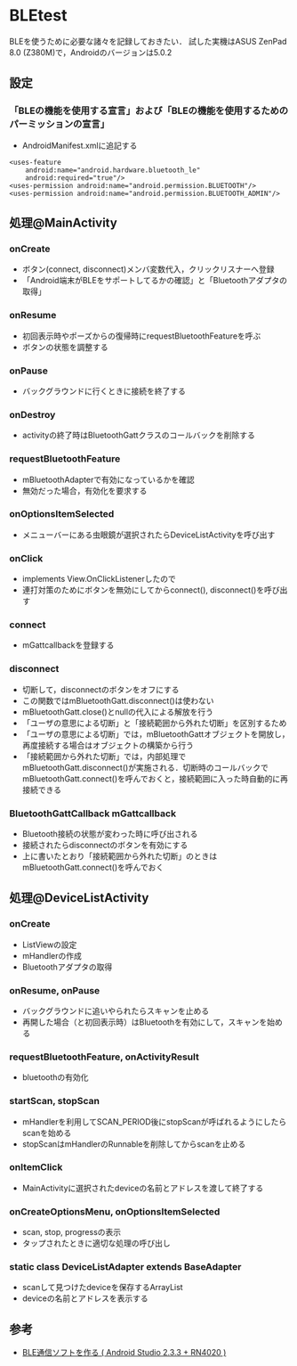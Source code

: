 # BLEtest

BLEを使うために必要な諸々を記録しておきたい．
試した実機はASUS ZenPad 8.0 (Z380M)で，Androidのバージョンは5.0.2

## 設定
### 「BLEの機能を使用する宣言」および「BLEの機能を使用するためのパーミッションの宣言」
- AndroidManifest.xmlに追記する
```
<uses-feature
    android:name="android.hardware.bluetooth_le"
    android:required="true"/>
<uses-permission android:name="android.permission.BLUETOOTH"/>
<uses-permission android:name="android.permission.BLUETOOTH_ADMIN"/>
```

## 処理@MainActivity
### onCreate
- ボタン(connect, disconnect)メンバ変数代入，クリックリスナーへ登録
- 「Android端末がBLEをサポートしてるかの確認」と「Bluetoothアダプタの取得」

### onResume
- 初回表示時やポーズからの復帰時にrequestBluetoothFeatureを呼ぶ
- ボタンの状態を調整する

### onPause
- バックグラウンドに行くときに接続を終了する

### onDestroy
- activityの終了時はBluetoothGattクラスのコールバックを削除する

### requestBluetoothFeature
- mBluetoothAdapterで有効になっているかを確認
- 無効だった場合，有効化を要求する

### onOptionsItemSelected
- メニューバーにある虫眼鏡が選択されたらDeviceListActivityを呼び出す

### onClick
- implements View.OnClickListenerしたので
- 連打対策のためにボタンを無効にしてからconnect(), disconnect()を呼び出す

### connect
- mGattcallbackを登録する

### disconnect
- 切断して，disconnectのボタンをオフにする
- この関数ではmBluetoothGatt.disconnect()は使わない
- mBluetoothGatt.close()とnullの代入による解放を行う
- 「ユーザの意思による切断」と「接続範囲から外れた切断」を区別するため
- 「ユーザの意思による切断」では，mBluetoothGattオブジェクトを開放し，再度接続する場合はオブジェクトの構築から行う
- 「接続範囲から外れた切断」では，内部処理でmBluetoothGatt.disconnect()が実施される．切断時のコールバックでmBluetoothGatt.connect()を呼んでおくと，接続範囲に入った時自動的に再接続できる

### BluetoothGattCallback mGattcallback
- Bluetooth接続の状態が変わった時に呼び出される
- 接続されたらdisconnectのボタンを有効にする
- 上に書いたとおり「接続範囲から外れた切断」のときはmBluetoothGatt.connect()を呼んでおく

## 処理@DeviceListActivity
### onCreate
- ListViewの設定
- mHandlerの作成
- Bluetoothアダプタの取得

### onResume, onPause
- バックグラウンドに追いやられたらスキャンを止める
- 再開した場合（と初回表示時）はBluetoothを有効にして，スキャンを始める

### requestBluetoothFeature, onActivityResult
- bluetoothの有効化

### startScan, stopScan
- mHandlerを利用してSCAN_PERIOD後にstopScanが呼ばれるようにしたらscanを始める
- stopScanはmHandlerのRunnableを削除してからscanを止める

### onItemClick
- MainActivityに選択されたdeviceの名前とアドレスを渡して終了する

### onCreateOptionsMenu, onOptionsItemSelected
- scan, stop, progressの表示
- タップされたときに適切な処理の呼び出し

### static class DeviceListAdapter extends BaseAdapter
- scanして見つけたdeviceを保存するArrayList
- deviceの名前とアドレスを表示する

## 参考
- [BLE通信ソフトを作る ( Android Studio 2.3.3 + RN4020 )](https://www.hiramine.com/programming/blecommunicator/index.html)
